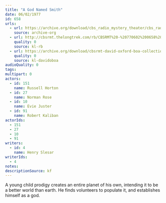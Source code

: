 ```yaml
---
title: "A God Named Smith"
date: 06/02/1977
id: 658
urls: 
  - url: https://archive.org/download/cbs_radio_mystery_theater/cbs_radio_mystery_theater-0651-0700.zip/cbs_radio_mystery_theater-0651-0700%2Fcbsrmt_0658_a_god_named_smith.mp3
    source: archive-org
  - url: http://cbsrmt.thelongtrek.com/rb/CBSRMT%20-%20770602%200658%20A%20God%20Named%20Smith_WLNH-FM_rb.mp3
    quality: 0
    source: kl-rb
  - url: https://archive.org/download/cbsrmt-david-oxford-boa-collection/CBSRMT-770602-0658-A-God-Named-Smith-(128-48)_WBBM-JE-{BoA}.mp3
    quality: 0
    source: kl-davidoboa
audioQuality: 0
tags: 
multipart: 0
actors:  
  - id: 151
    name: Russell Horton  
  - id: 27
    name: Norman Rose  
  - id: 10
    name: Evie Juster  
  - id: 91
    name: Robert Kaliban
actorIds:  
  - 151  
  - 27  
  - 10  
  - 91
writers:  
  - id: 4
    name: Henry Slesar
writerIds:  
  - 4
notes: 
descriptionSource: kf
---
```

A young child prodigy creates an entire planet of his own, intending it to be a better world than earth. He finds volunteers to populate it, and establishes himself as a god.